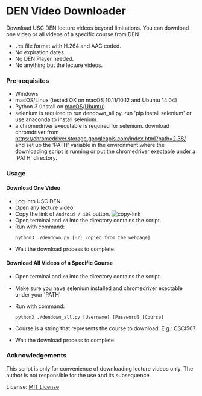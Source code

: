 # DEN Video Downloader

Download USC DEN lecture videos beyond limitations. 
You can download one video or all videos of a specific course from DEN.

* `.ts` file format with H.264 and AAC coded.
* No expiration dates.
* No DEN Player needed.
* No anything but the lecture videos.

### Pre-requisites

* Windows
* macOS/Linux (tested OK on macOS 10.11/10.12 and Ubuntu 14.04)
* Python 3 (Install on [macOS](https://docs.python.org/3/using/mac.html)/[Ubuntu](http://askubuntu.com/questions/682869/how-do-i-install-newer-python-versions-using-apt-get))
* selenium is required to run dendown_all.py. run 'pip install selenium' or use anaconda to install selenium.
* a chromedriver executable is required for selenium. download chromdriver from https://chromedriver.storage.googleapis.com/index.html?path=2.38/ and set up the 'PATH' variable in the environment where the downloading script is running or put the chromedriver exectable under a 'PATH' directory.

### Usage

#### Download One Video

* Log into USC DEN.
* Open any lecture video.
* Copy the link of `Android / iOS` button.
![copy-link](./copy-link.png)
* Open terminal and `cd` into the directory contains the script.
* Run with command:
    ```
    python3 ./dendown.py [url_copied_from_the_webpage]
    ```
* Wait the download process to complete.

#### Download All Videos of a Specific Course

* Open terminal and `cd` into the directory contains the script.
* Make sure you have selenium installed and chromedriver exectable under your 'PATH'
* Run with command:
	```
	python3 ./dendown_all.py [Username] [Password] [Course]
	```
* Course is a string that represents the course to download. E.g.: CSCI567

* Wait the download process to complete.

### Acknowledgements

This script is only for convenience of downloading lecture videos only. The author is not responsible for the use and its subsequence.

License: [MIT License](./LICENSE)
